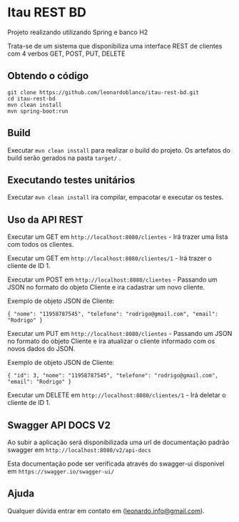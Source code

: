 # Itau REST BD

Projeto realizando utilizando Spring e banco H2

Trata-se de um sistema que disponibiliza uma interface REST de clientes com 4 verbos GET, POST, PUT, DELETE

## Obtendo o código
```
git clone https://github.com/leonardoblanco/itau-rest-bd.git
cd itau-rest-bd
mvn clean install
mvn spring-boot:run
```

## Build

Executar `mvn clean install` para realizar o build do projeto. Os artefatos do build serão gerados na pasta  `target/` .

## Executando testes unitários

Executar `mvn clean install` ira compilar, empacotar e executar os testes.

## Uso da API REST

Executar um GET em `http://localhost:8080/clientes` - Irá trazer uma lista com todos os clientes.

Executar um GET em `http://localhost:8080/clientes/1` - Irá trazer o cliente de ID 1.

Executar um POST em `http://localhost:8080/clientes` - Passando um JSON no formato do objeto Cliente e ira cadastrar um novo cliente.

Exemplo de objeto JSON de Cliente:

`{
   "nome": "11958787545",
   "telefone": "rodrigo@gmail.com",
   "email": "Rodrigo"
}`

Executar um PUT em `http://localhost:8080/clientes` - Passando um JSON no formato do objeto Cliente e ira atualizar o cliente informado com os novos dados do JSON.

Exemplo de objeto JSON de Cliente:

`{
   "id": 3,
   "nome": "11958787545",
   "telefone": "rodrigo@gmail.com",
   "email": "Rodrigo"
}`

Executar um DELETE em `http://localhost:8080/clientes/1` - Irá deletar o cliente de ID 1.

## Swagger API DOCS V2

Ao subir a aplicação será disponibilizada uma url de documentação padrão swagger em `http://localhost:8080/v2/api-docs`

Esta documentação pode ser verificada através do swagger-ui disponivel em `https://swagger.io/swagger-ui/`

## Ajuda

Qualquer dúvida entrar em contato em (leonardo.info@gmail.com).
